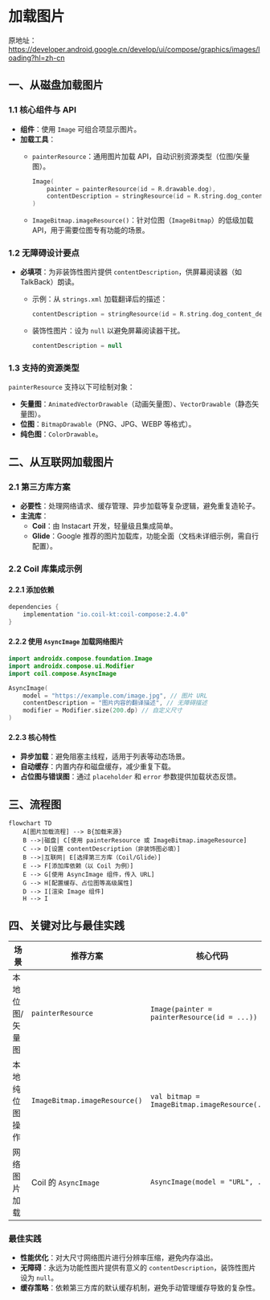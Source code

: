 
# 加载图片  

原地址：<https://developer.android.google.cn/develop/ui/compose/graphics/images/loading?hl=zh-cn>  

## 一、从磁盘加载图片  

### 1.1 核心组件与 API  

- **组件**：使用 `Image` 可组合项显示图片。  
- **加载工具**：  
  - `painterResource`：通用图片加载 API，自动识别资源类型（位图/矢量图）。  

    ```kotlin  
    Image(  
        painter = painterResource(id = R.drawable.dog),  
        contentDescription = stringResource(id = R.string.dog_content_description)  
    )  
    ```  

  - `ImageBitmap.imageResource()`：针对位图（`ImageBitmap`）的低级加载 API，用于需要位图专有功能的场景。  

### 1.2 无障碍设计要点  

- **必填项**：为非装饰性图片提供 `contentDescription`，供屏幕阅读器（如 TalkBack）朗读。  
  - 示例：从 `strings.xml` 加载翻译后的描述：  

    ```kotlin  
    contentDescription = stringResource(id = R.string.dog_content_description)  
    ```  

  - 装饰性图片：设为 `null` 以避免屏幕阅读器干扰。  

    ```kotlin  
    contentDescription = null  
    ```  

### 1.3 支持的资源类型  

`painterResource` 支持以下可绘制对象：  

- **矢量图**：`AnimatedVectorDrawable`（动画矢量图）、`VectorDrawable`（静态矢量图）。  
- **位图**：`BitmapDrawable`（PNG、JPG、WEBP 等格式）。  
- **纯色图**：`ColorDrawable`。  

## 二、从互联网加载图片  

### 2.1 第三方库方案  

- **必要性**：处理网络请求、缓存管理、异步加载等复杂逻辑，避免重复造轮子。  
- **主流库**：  
  - **Coil**：由 Instacart 开发，轻量级且集成简单。  
  - **Glide**：Google 推荐的图片加载库，功能全面（文档未详细示例，需自行配置）。  

### 2.2 Coil 库集成示例  

#### 2.2.1 添加依赖  

```gradle  
dependencies {  
    implementation "io.coil-kt:coil-compose:2.4.0"  
}  
```  

#### 2.2.2 使用 `AsyncImage` 加载网络图片  

```kotlin  
import androidx.compose.foundation.Image  
import androidx.compose.ui.Modifier  
import coil.compose.AsyncImage  

AsyncImage(  
    model = "https://example.com/image.jpg", // 图片 URL  
    contentDescription = "图片内容的翻译描述", // 无障碍描述  
    modifier = Modifier.size(200.dp) // 自定义尺寸  
)  
```  

#### 2.2.3 核心特性  

- **异步加载**：避免阻塞主线程，适用于列表等动态场景。  
- **自动缓存**：内置内存和磁盘缓存，减少重复下载。  
- **占位图与错误图**：通过 `placeholder` 和 `error` 参数提供加载状态反馈。  

## 三、流程图  

```mermaid  
flowchart TD  
    A[图片加载流程] --> B{加载来源}  
    B -->|磁盘| C[使用 painterResource 或 ImageBitmap.imageResource]  
    C --> D[设置 contentDescription（非装饰图必填）]  
    B -->|互联网| E[选择第三方库（Coil/Glide）]  
    E --> F[添加库依赖（以 Coil 为例）]  
    E --> G[使用 AsyncImage 组件，传入 URL]  
    G --> H[配置缓存、占位图等高级属性]  
    D --> I[渲染 Image 组件]  
    H --> I  
```  

## 四、关键对比与最佳实践  

| **场景**         | **推荐方案**                | **核心代码**                                  | **注意事项**                          |  
|------------------|-----------------------------|---------------------------------------------|---------------------------------------|  
| 本地位图/矢量图  | `painterResource`           | `Image(painter = painterResource(id = ...))` | 确保 `contentDescription` 语义正确    |  
| 本地纯位图操作   | `ImageBitmap.imageResource()`| `val bitmap = ImageBitmap.imageResource(...)`| 适用于需要像素级操作的场景            |  
| 网络图片加载     | Coil 的 `AsyncImage`         | `AsyncImage(model = "URL", ...)`             | 优先处理加载失败、网络延迟等异常情况  |  

### 最佳实践  

- **性能优化**：对大尺寸网络图片进行分辨率压缩，避免内存溢出。  
- **无障碍**：永远为功能性图片提供有意义的 `contentDescription`，装饰性图片设为 `null`。  
- **缓存策略**：依赖第三方库的默认缓存机制，避免手动管理缓存导致的复杂性。
